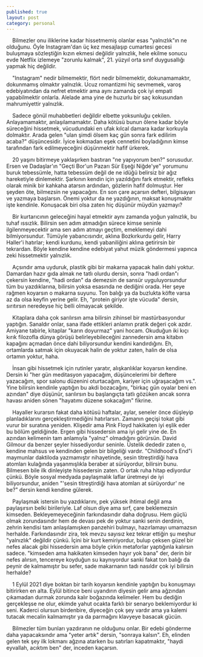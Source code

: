 ```yaml
---
published: true
layout: post
category: personal
---
```

&nbsp; &nbsp; Bilmezler onu iliklerine kadar hissetmemiş olanlar esas "yalnızlık"ın ne olduğunu. Öyle
Instagram'dan üç kez mesajlaşıp cumartesi gecesi buluşmaya sözleştiğin kızın ekmesi
değildir yalnızlık, hele ekilme sonucu evde Netflix izlemeye "zorunlu kalmak", 21. yüzyıl
orta sınıf duygusallığı yapmak hiç değildir.

&nbsp; &nbsp; "Instagram" nedir bilmemektir, flört nedir bilmemektir, dokunamamaktır, dokunmamış
olmaktır yalnızlık. Ucuz romantizmi hiç sevmemek, varoş edebiyatından da nefret
etmektir ama aynı zamanda çok iyi empati yapabilmektir onlarla. Alelade ama yine de
huzurlu bir saç kokusundan mahrumiyettir yalnızlık.  

&nbsp; &nbsp; Sadece gönül muhabbetleri değildir elbette yoksunluğu çekilen. Anlayamamaktır,
anlaşılamamaktır. Daha kötüsü bunun ölene kadar böyle süreceğini hissetmek,
vücudundaki en ufak kılcal damara kadar korkuyla dolmaktır. Arada gelen "ulan şimdi ölsem
kaç gün sonra fark edilirim acaba?" düşüncesidir. İyice kokmadan eşek cennetini
boyladığının kimse tarafından fark edilmeyeceğini düşünmektir hafif ürkerek.  

&nbsp; &nbsp; 20 yaşını bitirmeye yaklaşırken bastıran "ne yapıyorum ben?" sorusudur. Ersen ve Dadaşlar'ın
"Geçti Bor'un Pazarı Sür Eşeği Niğde'ye" yorumunu buruk tebessümle, hatta tebessüm
değil de ne idüğü belirsiz bir ağız hareketiyle dinlemektir. Şarkının kendin için yazıldığını
fark etmektir, refleks olarak minik bir kahkaha atarsın ardından, gözlerin hafif dolmuştur.
 Her şeyden öte, bilmezsin ne yapacağını. En son çare açarsın defteri, bilgisayarı ve
yazmaya başlarsın. Önemi yoktur da ne yazdığının, maksat konuşmaktır işte kendinle.
Konuşacak biri olsa zaten hiç düşünür müydün yazmayı?  

&nbsp; &nbsp; Bir kurtarıcının geleceğini hayal etmektir aynı zamanda yoğun yalnızlık, bu tuhaf
ıssızlık. Bilirsin sen adım atmadığın sürece kimse seninle ilgilenmeyecektir ama sen
adım atmayı geçtim, emeklemeyi dahi bilmiyorsundur. Tümüyle yabancısındır, aklına
Bozkırkurdu gelir, Harry Haller'i hatırlar; kendi kurdunu, kendi yabaniliğini aklına
getirirsin bir tekrardan. Böyle kendine kendine edebiyat yahut müzik göndermesi
yapınca zeki hissetmektir yalnızlık.  

&nbsp; &nbsp; Açsındır ama uyduruk, plastik gibi bir makarna yapacak halin dahi yoktur. Damardan
hazır gıda almak ne tatlı olurdu dersin, sonra "hadi ordan"ı çekersin kendine, "hadi
ordan" da demezsin de sansür uyguluyorsundur tüm bu yazdıklarına, bilirsin yoksa
esasında ne dediğini orada. Her şeye rağmen koyarsın o makarna suyunu. Ton balığı
ya da buzlukta köfte varsa az da olsa keyfin yerine gelir. Eh, "protein giriyor işte vücuda"
dersin, sırıtırsın neredeyse hiç belli olmayacak şekilde.  

&nbsp; &nbsp; Kitaplara daha çok sarılırsın ama bilirsin zihinsel bir mastürbasyondur yaptığın.
Sanaldır onlar, sana ifade ettikleri anlamın pratik değeri çok azdır. Amiyane tabirle,
kitaplar "karın doyurmaz" yani hocam. Okuduğun iki kıçı kırık filozofla dünya görüşü
belirleyebileceğini zannedersin ama kitabın kapağını açmadan önce dahi biliyorsundur
kendini kandırdığını. Eh, ortamlarda satmak için okuyacak halin de yoktur zaten, halin
de olsa ortamın yoktur, haha.  

&nbsp; &nbsp; İnsan gibi hissetmek için rutinler yaratır, alışkanlıklar koyarsın kendine. Dersin ki "her
gün meditasyon yapacağım, düşüncelerimi bir deftere yazacağım, spor salonu düzenini
oturtacağım, kariyer için uğraşacağım vs.". Yine bilirsin kendinle yaptığın bu akdi
bozacağını, "birkaç gün oyalar beni en azından" diye düşünür, sarılırsın bu başlangıçta
tatlı gözüken ancak sonra havası aniden sönen "hayatımı düzene sokacağım" fikrine.  

&nbsp; &nbsp; Hayaller kurarsın fakat daha kötüsü haftalar, aylar, seneler önce düşleyip
planladıklarını gerçekleştirmediğini hatırlarsın. Zamanın geçişi tokat gibi vurur bir
suratına yeniden. Klişedir ama Pink Floyd hakikaten iyi eşlik eder bu bölüm geldiğinde.
Ergen gibi hissedersin ama iyi gelir yine de. En azından kelimenin tam anlamıyla
"yalnız" olmadığını görürsün. David Gilmour da benzer şeyler hissediyordur seninle.
Üstelik dededir zaten o, kendine mahsus ve kendinden gelen bir bilgeliği vardır.
"Childhood's End"i maymunlar daktiloda yazmamıştır nihayetinde, sesin titreştirdiği hava
atomları kulağında yaşanmışlıkla beraber at sürüyordur, bilirsin bunu. Bilmesen bile ilk
dinleyişte hissedersin zaten. O ortak ruha hitap ediyordur çünkü. Böyle sosyal medyada
paylaşmalık laflar üretmeyi de iyi biliyorsundur, aniden "'sesin titreştirdiği hava atomları
at sürüyordur' ne be?" dersin kendi kendine gülerek.  

&nbsp; &nbsp; Paylaşmak istersin bu yazdıklarını, pek yüksek ihtimal değil ama paylaşırsın belki
birileriyle. Laf olsun diye ama sırf, çare beklemezsin kimseden. Bekleyemeyeceğinin
farkındasındır daha doğrusu. Hem güçlü olmak zorundasındır hem de devası pek de
yoktur sanki senin derdinin, zehrin kendisi tam anlaşılamışken panzehiri bulmayı,
hazırlamayı umamazsın herhalde. Farkındasındır zira, tek mevzu sayısız kez tekrar
ettiğin şu meşhur "yalnızlık" değildir çünkü. İçini bir kurt kemiriyordur, bulup çeksen
güzel bir nefes alacak gibi hissedersin ama böyle çirkin metaforlar yaptığınla kalırsın
sadece. "kimseden ama hakikaten kimseden hayır yok bana" der, derin bir nefes alırsın,
tencereye koyduğun su kaynıyordur sanki fakat ton balığı da peynir de kalmamıştır bu
sefer, sade makarnanın tadı nasıldır çok iyi bilirsin herhalde?  

&nbsp; &nbsp; 1 Eylül 2021 diye boktan bir tarih koyarsın kendinle yaptığın bu konuşmayı bitirirken
en alta. Eylül bitince beni uyandırın diyesin gelir ama ağzından çıkamadan durmak
zorunda kalır boğazında kelimeler. Hem bu dediğin gerçekleşse ne olur, ekimde yahut
ocakta farklı bir senaryo beklemiyordur ki seni. Kaderci olursun birdenbire, diyeceğin
çok şey vardır ama ya kalemi tutacak mecalin kalmamıştır ya da parmağını klavyeye
basacak gücün.  

&nbsp; &nbsp; Bilmezler tüm bunları yazdıranın ne olduğunu onlar. Bir edebi gönderme daha
yapacaksındır ama "yeter artık" dersin, "sonraya kalsın". Eh, elinden gelen tek şey ilk
lokmanı ağzına atarken bu satırları kapatmaktır, "haydi eyvallah, acıktım ben" der,
inceden kaçarsın.
